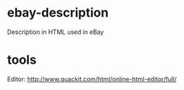 # ebay-description
Description in HTML used in eBay

# tools
Editor: http://www.quackit.com/html/online-html-editor/full/
